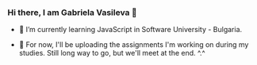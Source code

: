 ### Hi there, I am Gabriela Vasileva 👋

- 🌱 I’m currently learning JavaScript in Software University - Bulgaria.
 
- 👯 For now, I'll be uploading the assignments I'm working on during my studies. Still long way to go, but we'll meet at the end. ^.^ 


